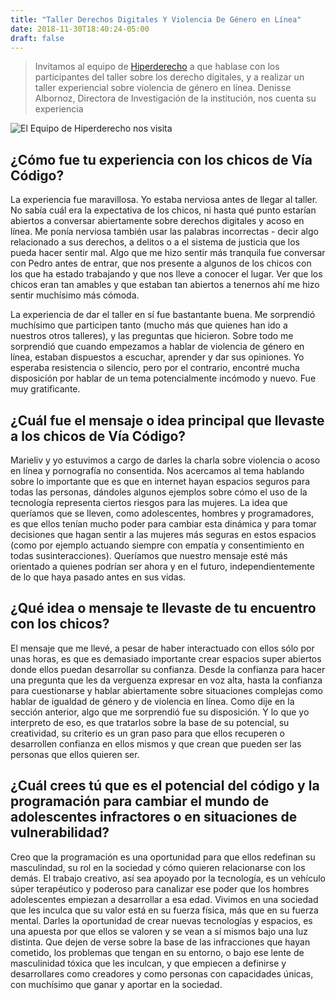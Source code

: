 ```yaml
---
title: "Taller Derechos Digitales Y Violencia De Género en Línea"
date: 2018-11-30T18:40:24-05:00
draft: false
---
```


> Invitamos al equipo de [Hiperderecho](https://hiperderecho.org) a que hablase con los participantes del taller sobre los derecho digitales, y a realizar un taller experiencial sobre violencia de género en línea. Denisse Albornoz, Directora de Investigación de la institución, nos cuenta su experiencia

![El Equipo de Hiperderecho nos visita](https://colectivooportunidadalcambio.com/wp-content/uploads/2018/11/IMG_20181124_123845-1024x768.jpg)

## ¿Cómo fue tu experiencia con los chicos de Vía Código?

La experiencia fue maravillosa. Yo estaba nerviosa antes de llegar al taller. No sabía cuál era la expectativa de los chicos, ni hasta qué punto estarían abiertos a conversar abiertamente sobre derechos digitales y acoso en línea. Me ponía nerviosa también usar las palabras incorrectas - decir algo relacionado a sus derechos, a delitos o a el sistema de justicia que los pueda hacer sentir mal. Algo que me hizo sentir más tranquila fue conversar con Pedro antes de entrar, que nos presente a algunos de los chicos con los que ha estado trabajando y que nos lleve a conocer el lugar. Ver que los chicos eran tan amables y que estaban tan abiertos a tenernos ahí me hizo sentir muchísimo más cómoda.

La experiencia de dar el taller en sí fue bastantante buena. Me sorprendió muchísimo que participen tanto (mucho más que quienes han ido a nuestros otros talleres), y las preguntas que hicieron. Sobre todo me sorprendió que cuando empezamos a hablar de violencia de género en línea, estaban dispuestos a escuchar, aprender y dar sus opiniones. Yo esperaba resistencia o silencio, pero por el contrario, encontré mucha disposición por hablar de un tema potencialmente incómodo y nuevo. Fue muy gratificante.

## ¿Cuál fue el mensaje o idea principal que llevaste a los chicos de Vía Código?

Marieliv y yo estuvimos a cargo de darles la charla sobre violencia o acoso en línea y pornografía no consentida. Nos acercamos al tema hablando sobre lo importante que es que en internet hayan espacios seguros para todas las personas, dándoles algunos ejemplos sobre cómo el uso de la tecnología representa ciertos riesgos para las mujeres. La idea que queríamos que se lleven, como adolescentes, hombres y programadores, es que ellos tenían mucho poder para cambiar esta dinámica y para tomar decisiones que hagan sentir a las mujeres más seguras en estos espacios (como por ejemplo actuando siempre con empatía y consentimiento en todas susinteracciones). Queríamos que nuestro mensaje esté más orientado a quienes podrían ser ahora y en el futuro, independientemente de lo que haya pasado antes en sus vidas.

## ¿Qué idea o mensaje te llevaste de tu encuentro con los chicos?

El mensaje que me llevé, a pesar de haber interactuado con ellos sólo por unas horas, es que es demasiado importante crear espacios super abiertos donde ellos puedan desarrollar su confianza. Desde la confianza para hacer una pregunta que les da verguenza expresar en voz alta, hasta la confianza para cuestionarse y hablar abiertamente sobre situaciones complejas como hablar de igualdad de género y de violencia en línea. Como dije en la sección anterior, algo que me sorprendió fue su disposición. Y lo que yo interpreto de eso, es que tratarlos sobre la base de su potencial, su creatividad, su criterio es un gran paso para que ellos recuperen o desarrollen confianza en ellos mismos y que crean que pueden ser las personas que ellos quieren ser.

## ¿Cuál crees tú que es el potencial del código y la programación para cambiar el mundo de adolescentes infractores o en situaciones de vulnerabilidad?

Creo que la programación es una oportunidad para que ellos redefinan su masculindad, su rol en la sociedad y cómo quieren relacionarse con los demás. El trabajo creativo, así sea apoyado por la tecnología, es un vehículo súper terapéutico y poderoso para canalizar ese poder que los hombres adolescentes empiezan a desarrollar a esa edad. Vivimos en una sociedad que les inculca que su valor está en su fuerza física, más que en su fuerza mental. Darles la oportunidad de crear nuevas tecnologías y espacios, es una apuesta por que ellos se valoren y se vean a sí mismos bajo una luz distinta. Que dejen de verse sobre la base de las infracciones que hayan cometido, los problemas que tengan en su entorno, o bajo ese lente de masculinidad tóxica que les inculcan, y que empiecen a definirse y desarrollares como creadores y como personas con capacidades únicas, con muchísimo que ganar y aportar en la sociedad.
